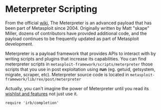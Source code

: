 # Meterpreter Scripting

From the official [wiki][1], The Meterpreter is an advanced payload that has been part of Metasploit since 2004. Originally written by Matt "skape" Miller, dozens of contributors have provided additional code, and the payload continues to be frequently updated as part of Metasploit development.

Meterpreter is a payload framework that provides APIs to interact with by writing scripts and plugins that increase its capabilities. You can find meterpreter scripts in `metasploit-framework/scripts/meterpreter` those scripts that you use in post exploitation using **run** (eg. getuid, getsystem, migrate, scraper, etc). Meterpreter source code is located in `metasploit-framework/lib/rex/post/meterpreter`

Actually, you can't imagine the power of Meterpreter until you read its [wishlist and features][2] not just use it.



```
require 'irb/completion'
```
































<br><br><br>
---
[1]: https://github.com/rapid7/metasploit-framework/wiki/Meterpreter
[2]: https://github.com/rapid7/metasploit-framework/wiki/Meterpreter-Wishlist